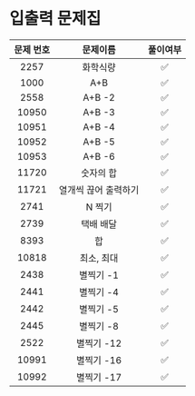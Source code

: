# 입출력 문제집
|문제 번호|문제이름|풀이여부|
|:---:|:---:|:---:|
|2257|화학식량|✅|
|1000|A+B|✅|
|2558|A+B -2|✅|
|10950|A+B -3|✅|
|10951|A+B -4|✅|
|10952|A+B -5|✅|
|10953|A+B -6|✅|
|11720|숫자의 합|✅|
|11721|열개씩 끊어 출력하기|✅|
|2741|N 찍기|✅|
|2739|택배 배달|✅|
|8393|합|✅|
|10818|최소, 최대|✅|
|2438|별찍기 -1|✅|
|2441|별찍기 -4|✅|
|2442|별찍기 -5|✅|
|2445|별찍기 -8|✅|
|2522|별찍기 -12|✅|
|10991|별찍기 -16|✅|
|10992|별찍기 -17|✅|





